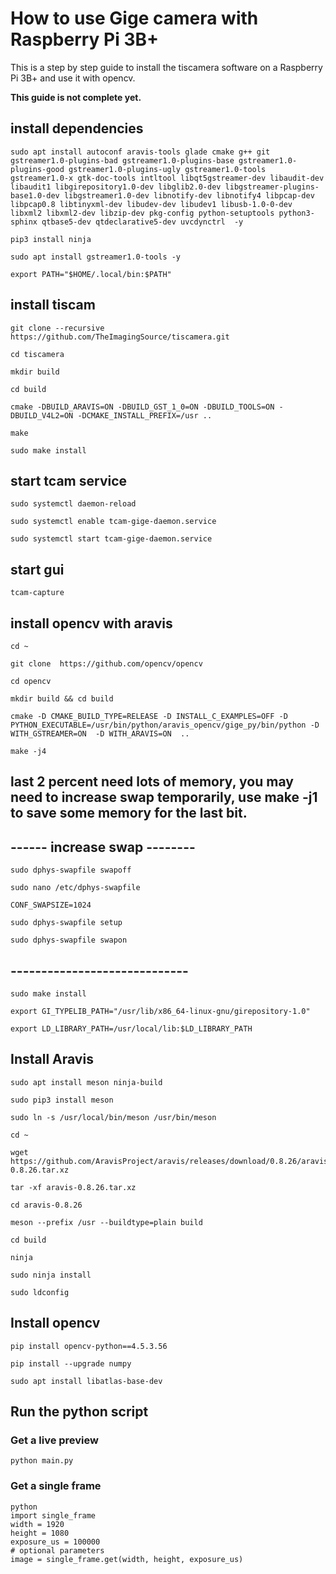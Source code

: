 # How to use Gige camera with Raspberry Pi 3B+

This is a step by step guide to install the tiscamera software on a Raspberry Pi 3B+ and use it with opencv.

**This guide is not complete yet.**

## install dependencies

```
sudo apt install autoconf aravis-tools glade cmake g++ git gstreamer1.0-plugins-bad gstreamer1.0-plugins-base gstreamer1.0-plugins-good gstreamer1.0-plugins-ugly gstreamer1.0-tools gstreamer1.0-x gtk-doc-tools intltool libqt5gstreamer-dev libaudit-dev libaudit1 libgirepository1.0-dev libglib2.0-dev libgstreamer-plugins-base1.0-dev libgstreamer1.0-dev libnotify-dev libnotify4 libpcap-dev libpcap0.8 libtinyxml-dev libudev-dev libudev1 libusb-1.0-0-dev libxml2 libxml2-dev libzip-dev pkg-config python-setuptools python3-sphinx qtbase5-dev qtdeclarative5-dev uvcdynctrl  -y
```

```
pip3 install ninja
```

```
sudo apt install gstreamer1.0-tools -y
```

```
export PATH="$HOME/.local/bin:$PATH"
```

## install tiscam

```
git clone --recursive https://github.com/TheImagingSource/tiscamera.git
```

```
cd tiscamera
```

```
mkdir build
```

```
cd build
```

```
cmake -DBUILD_ARAVIS=ON -DBUILD_GST_1_0=ON -DBUILD_TOOLS=ON -DBUILD_V4L2=ON -DCMAKE_INSTALL_PREFIX=/usr ..
```

```
make
```

```
sudo make install
```

## start tcam service

```
sudo systemctl daemon-reload
```

```
sudo systemctl enable tcam-gige-daemon.service
```

```
sudo systemctl start tcam-gige-daemon.service
```

## start gui

```
tcam-capture
```

## install opencv with aravis

```
cd ~
```

```
git clone  https://github.com/opencv/opencv
```

```
cd opencv
```

```
mkdir build && cd build
```

```
cmake -D CMAKE_BUILD_TYPE=RELEASE -D INSTALL_C_EXAMPLES=OFF -D PYTHON_EXECUTABLE=/usr/bin/python/aravis_opencv/gige_py/bin/python -D WITH_GSTREAMER=ON  -D WITH_ARAVIS=ON  ..
```

```
make -j4
```

## last 2 percent need lots of memory, you may need to increase swap temporarily, use make -j1 to save some memory for the last bit.

## ------ increase swap --------

```
sudo dphys-swapfile swapoff
```

```
sudo nano /etc/dphys-swapfile
```

```
CONF_SWAPSIZE=1024
```

```
sudo dphys-swapfile setup
```

```
sudo dphys-swapfile swapon
```

## -----------------------------

```
sudo make install
```

```
export GI_TYPELIB_PATH="/usr/lib/x86_64-linux-gnu/girepository-1.0"
```

```
export LD_LIBRARY_PATH=/usr/local/lib:$LD_LIBRARY_PATH
```

## Install Aravis

```
sudo apt install meson ninja-build
```

```
sudo pip3 install meson
```

```
sudo ln -s /usr/local/bin/meson /usr/bin/meson
```

```
cd ~
```

```
wget https://github.com/AravisProject/aravis/releases/download/0.8.26/aravis-0.8.26.tar.xz
```

```
tar -xf aravis-0.8.26.tar.xz
```

```
cd aravis-0.8.26
```

```
meson --prefix /usr --buildtype=plain build
```

```
cd build
```

```
ninja
```

```
sudo ninja install
```

```
sudo ldconfig
```

## Install opencv

```
pip install opencv-python==4.5.3.56
```

```
pip install --upgrade numpy
```

```
sudo apt install libatlas-base-dev
```

## Run the python script

### Get a live preview

```
python main.py
```

### Get a single frame

```
python
import single_frame
width = 1920
height = 1080
exposure_us = 100000
# optional parameters
image = single_frame.get(width, height, exposure_us)
```
